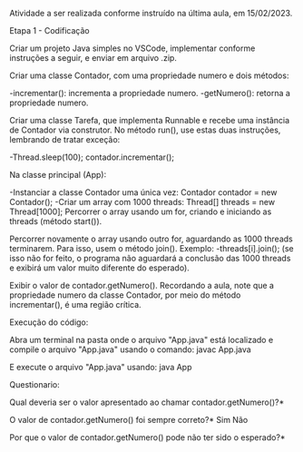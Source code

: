 Atividade a ser realizada conforme instruído na última aula, em 15/02/2023.


Etapa 1 - Codificação

Criar um projeto Java simples no VSCode, implementar conforme instruções a seguir, e enviar em arquivo .zip.

Criar uma classe Contador, com uma propriedade numero e dois métodos:

-incrementar(): incrementa a propriedade numero.
-getNumero(): retorna a propriedade numero.

Criar uma classe Tarefa, que implementa Runnable e recebe uma instância de Contador via construtor.
No método run(), use estas duas instruções, lembrando de tratar exceção:

-Thread.sleep(100); contador.incrementar();

Na classe principal (App):

-Instanciar a classe Contador uma única vez: Contador contador = new Contador();
-Criar um array com 1000 threads: Thread[] threads = new Thread[1000];
Percorrer o array usando um for, criando e iniciando as threads (método start()).

Percorrer novamente o array usando outro for, aguardando as 1000 threads terminarem. Para isso, usem o método join(). Exemplo:
-threads[i].join(); (se isso não for feito, o programa não aguardará a conclusão das 1000 threads e exibirá um valor muito diferente do esperado).

Exibir o valor de contador.getNumero().
Recordando a aula, note que a propriedade numero da classe Contador, por meio do método incrementar(), é uma região crítica.

Execução do código:

Abra um terminal na pasta onde o arquivo "App.java" está localizado e compile o arquivo "App.java" usando o comando:
javac App.java

E execute o arquivo "App.java" usando:
java App

Questionario:

Qual deveria ser o valor apresentado ao chamar contador.getNumero()?*

O valor de contador.getNumero() foi sempre correto?*
Sim
Não

Por que o valor de contador.getNumero() pode não ter sido o esperado?*
